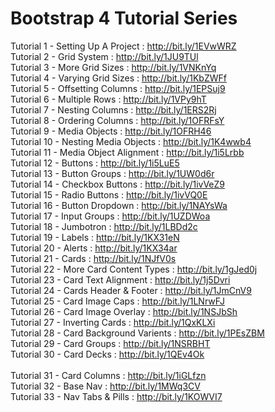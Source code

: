 # Bootstrap 4 Tutorial Series

Tutorial 1 - Setting Up A Project : http://bit.ly/1EVwWRZ <br />
Tutorial 2 - Grid System : http://bit.ly/1JU9TUl <br />
Tutorial 3 - More Grid Sizes : http://bit.ly/1VNKnYq <br />
Tutorial 4 - Varying Grid Sizes : http://bit.ly/1KbZWFf <br />
Tutorial 5 - Offsetting Columns : http://bit.ly/1EPSuj9 <br />
Tutorial 6 - Multiple Rows : http://bit.ly/1VPy9hT <br />
Tutorial 7 - Nesting Columns : http://bit.ly/1ERS2Rj <br />
Tutorial 8 - Ordering Columns : http://bit.ly/1OFRFsY<br />
Tutorial 9 - Media Objects : http://bit.ly/1OFRH46<br />
Tutorial 10 - Nesting Media Objects : http://bit.ly/1K4wwb4<br />
Tutorial 11 - Media Object Alignment : http://bit.ly/1i5Lrbb<br />
Tutorial 12 - Buttons : http://bit.ly/1i5LuE5<br />
Tutorial 13 - Button Groups	: http://bit.ly/1UW0d6r<br />
Tutorial 14 - Checkbox Buttons : http://bit.ly/1ivVeZ9<br />
Tutorial 15 - Radio Buttons : http://bit.ly/1ivVQ0E<br />
Tutorial 16 - Button Dropdown : http://bit.ly/1NAYsWa<br />
Tutorial 17 - Input Groups : http://bit.ly/1UZDWoa<br />
Tutorial 18 - Jumbotron : http://bit.ly/1LBDd2c<br />
Tutorial 19 - Labels : http://bit.ly/1KX31eN<br />
Tutorial 20 - Alerts : http://bit.ly/1KX34ar<br />
Tutorial 21 - Cards : http://bit.ly/1NJfV0s<br />
Tutorial 22 - More Card Content Types	: http://bit.ly/1gJed0j<br />
Tutorial 23 - Card Text Alignment	: http://bit.ly/1j5Dvri<br />
Tutorial 24 - Cards Header & Footer : http://bit.ly/1JmCnV9<br />
Tutorial 25 - Card Image Caps : http://bit.ly/1LNrwFJ<br />
Tutorial 26 - Card Image Overlay : http://bit.ly/1NSJbSh<br />
Tutorial 27 - Inverting Cards : http://bit.ly/1QxKLXi<br />
Tutorial 28 - Card Background Varients : http://bit.ly/1PEsZBM<br />
Tutorial 29 - Card Groups : http://bit.ly/1NSRBHT<br />
Tutorial 30 - Card Decks : http://bit.ly/1QEv4Ok<br />  
Tutorial 31 - Card Columns : http://bit.ly/1iGLfzn<br />
Tutorial 32 - Base Nav : http://bit.ly/1MWq3CV<br />
Tutorial 33 - Nav Tabs & Pills : http://bit.ly/1KOWVI7<br />
